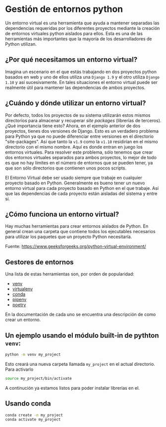 # Gestión de entornos python

Un entorno virtual es una herramienta que ayuda a mantener separadas las
dependencias requeridas por los diferentes proyectos mediante la creación de
entornos virtuales python aislados para ellos. Esta es una de las herramientas
más importantes que la mayoría de los desarrolladores de Python utilizan.

## ¿Por qué necesitamos un entorno virtual?

Imagina un escenario en el que estás trabajando en dos proyectos python basados
en web y uno de ellos utiliza una `Django 1.9` y el otro utiliza `Django 1.10` y
así sucesivamente. En tales situaciones el entorno virtual puede ser realmente
útil para mantener las dependencias de ambos proyectos.

## ¿Cuándo y dónde utilizar un entorno virtual?

Por defecto, todos los proyectos de su sistema utilizarán estos mismos
directorios para almacenar y recuperar *site packages* (librerías de
terceros). ¿Qué importancia tiene esto? Ahora, en el ejemplo anterior de dos
proyectos, tienes dos versiones de Django. Esto es un verdadero problema para
Python ya que no puede diferenciar entre versiones en el directorio
"site-packages". Así que tanto la `v1.9` como la `v1.10` residirían en el mismo
directorio con el mismo nombre. Aquí es donde entran en juego los entornos
virtuales. Para resolver este problema, sólo tenemos que crear dos entornos
virtuales separados para ambos proyectos, lo mejor de todo es que no hay
límites en el número de entornos que se pueden tener, ya que son sólo
directorios que contienen unos pocos scripts.

El Entorno Virtual debe ser usado siempre que trabaje en cualquier proyecto
basado en Python. Generalmente es bueno tener un nuevo entorno virtual para
cada proyecto basado en Python en el que trabaje. Así que las dependencias de
cada proyecto están aisladas del sistema y entre sí.

## ¿Cómo funciona un entorno virtual?

Hay muchas herramientas para crear entornos aislados de Python. En general
crean una carpeta que contiene todos los ejecutables necesarios para utilizar
los paquetes que un proyecto Python necesitaría.

Fuente: https://www.geeksforgeeks.org/python-virtual-environment/

## Gestores de entornos

Una lista de estas herramientas son, por orden de popularidad:

* [venv](https://docs.python.org/3/library/venv.html)
* [virtualenv](https://virtualenv.pypa.io/en/latest/userguide/#usage)
* [conda](https://docs.conda.io/projects/conda/en/latest/user-guide/tasks/manage-environments.html)
* [pipenv](https://pipenv-fork.readthedocs.io/en/latest/install.html#virtualenv-mapping-caveat)
* [poetry](https://poetry.eustace.io/docs/basic-usage/#poetry-and-virtualenvs)


En la documentación de cada uno se encuentra una descripción de como crear un
entorno.

## Un ejemplo usando el módulo built-in de pythton `venv`:

```bash
python -m venv my_project
```

Esto creará una nueva carpeta llamada `my_project` en el actual directorio. Para
activarlo

```bash
source my_project/bin/activate
```

A continución ya estamos listos para poder instalar librerías en el.


## Usando conda


```bash
conda create -n my_project
conda activate my_project
```

